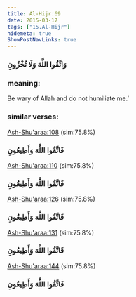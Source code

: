 ```yaml
---
title: Al-Hijr:69
date: 2015-03-17
tags: ["15.Al-Hijr"]
hidemeta: true 
ShowPostNavLinks: true 
---
```

### وَاتَّقُوا اللَّهَ وَلَا تُخْزُونِ
### meaning: 
Be wary of Allah and do not humiliate me.’
### similar verses: 

[Ash-Shu'araa:108](/26/108) (sim:75.8%)

### فَاتَّقُوا اللَّهَ وَأَطِيعُونِ

[Ash-Shu'araa:110](/26/110) (sim:75.8%)

### فَاتَّقُوا اللَّهَ وَأَطِيعُونِ

[Ash-Shu'araa:126](/26/126) (sim:75.8%)

### فَاتَّقُوا اللَّهَ وَأَطِيعُونِ

[Ash-Shu'araa:131](/26/131) (sim:75.8%)

### فَاتَّقُوا اللَّهَ وَأَطِيعُونِ

[Ash-Shu'araa:144](/26/144) (sim:75.8%)

### فَاتَّقُوا اللَّهَ وَأَطِيعُونِ
